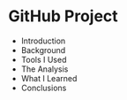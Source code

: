 # GitHub Project
- Introduction
- Background
- Tools I Used
- The Analysis
- What I Learned
- Conclusions
